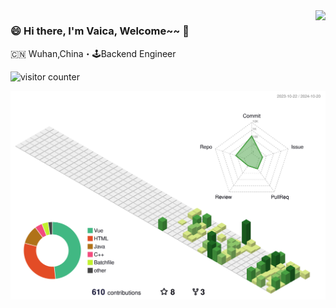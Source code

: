 <img align="right" src="https://github-readme-stats.vercel.app/api?username=zqlit&show_icons=true&icon_color=805AD5&text_color=718096&bg_color=ffffff&hide_title=true" />

### 😄 Hi there, I'm Vaica, Welcome~~ 👋

🇨🇳 Wuhan,China・🕹Backend Engineer

![visitor counter](https://busuanzi.her-cat.com/github/counter.svg?username=zqlit)

![](./profile-3d-contrib/profile-green-animate.svg)
